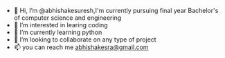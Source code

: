 - 👋 Hi, I’m @abhishakesuresh,I'm currently pursuing final year Bachelor's of computer science and engineering
- 👀 I’m interested in learing coding
- 🌱 I’m currently learning python
- 💞️ I’m looking to collaborate on any type of project
- 📫 you can reach me abhishakesra@gmail.com


<!---
abhishakesuresh/abhishakesuresh is a ✨ special ✨ repository because its `README.md` (this file) appears on your GitHub profile.
You can click the Preview link to take a look at your changes.
--->
